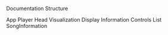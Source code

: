 Documentation Structure

App
	Player
		Head
			Visualization
			Display
				Information
				Controls
		List
			SongInformation